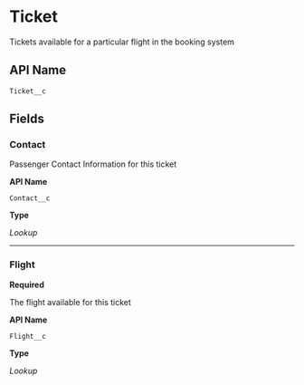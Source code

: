 # Ticket

Tickets available for a particular flight in the booking system

## API Name
`Ticket__c`

## Fields
### Contact

Passenger Contact Information for this ticket

**API Name**

`Contact__c`

**Type**

*Lookup*

---
### Flight
**Required**

The flight available for this ticket

**API Name**

`Flight__c`

**Type**

*Lookup*